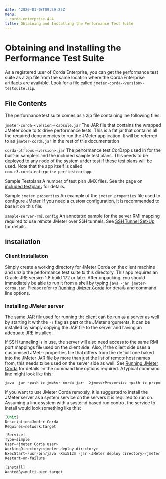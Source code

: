 ```yaml
---
date: '2020-01-08T09:59:25Z'
menu:
- corda-enterprise-4-4
title: Obtaining and Installing the Performance Test Suite
---
```



# Obtaining and Installing the Performance Test Suite

As a registered user of Corda Enterprise, you can get the performance test suite as a zip file from the same location where the Corda
            Enterprise artifacts are available. Look for a file called `jmeter-corda-<version>-testsuite.zip`.


## File Contents

The performance test suite comes as a zip file containing the following files:



`jmeter-corda-<version>-capsule.jar`
The JAR file that contains the wrapped JMeter code to to drive performance tests. This is a fat jar that contains all the required
                            dependencies to run the JMeter application. It will be referred to as `jmeter-corda.jar` in the rest of this documentation


`corda-ptflows-<version>.jar`
The performance test CorDapp used in for the built-in samplers and the included sample test plans. This needs to
                            be deployed to any node of the system under test if these test plans will be used. Note that the app itself is called
                            `com.r3.corda.enterprise.perftestcordapp`.


Sample Testplans
A number of test plan JMX files. See the page on [included testplans](jmeter-testplans.md#included-testplans) for details.


Sample `jmeter.properties`
An example of the `jmeter.properties` file used to configure JMeter. If you need a custom configuration, it is
                            recommended to base it on this file.


`sample-server-rmi.config`
An annotated sample for the server RMI mapping required to use remote JMeter over SSH tunnels. See [SSH Tunnel Set-Up](running-jmeter-corda.md#ssh-tunnel) for
                            details.


## Installation


### Client Installation

Simply create a working directory for JMeter Corda on the client machine and unzip the performance test suite to this
                    directory. This app requires an Oracle JRE version 1.8 build 172 or later. After unpacking,
                    you should immediately be able to run it from a shell by typing `java -jar jmeter-corda.jar`. Please refer to
                    [Running JMeter Corda](running-jmeter-corda.md) for details and command line options.


### Installing JMeter server

The same JAR file used for running the client can be run as a server as well by starting it with the `-s` flag as part
                    of the JMeter arguments. It can be installed by simply copying the JAR file to the server and having an adequate JRE
                    installed.

If SSH tunneling is in use, the server will also need access to the same RMI port mappings file used on the client side.
                    Also, if the client side uses a customised JMeter properties file that differs from the default one baked into the JMeter
                    JAR file by more than just the
                    list of remote host names from, this needs to be used on the server side as well. See [Running JMeter Corda](running-jmeter-corda.md)
                    for details on the command line options required. A typical command line might look like this:

```kotlin
java -jar <path to jmeter-corda jar> -XjmeterProperties <path to properties file> -XserverRmiMappings <path to RMI mappings file> -- -s
```
If you want to use JMeter Corda remotely, it is suggested to install the JMeter server as a system service on the servers
                    it is required to run on. Assuming a linux system with a systemd based run control, the service to install would look
                    something like this:

```kotlin
[Unit]
Description=Jmeter Corda
Requires=network.target

[Service]
Type=simple
User=<jmeter Corda user>
WorkingDirectory=<jmeter deploy directory>
ExecStart=/usr/bin/java -Xmx512m -jar <JMeter deploy directory>/jmeter-corda.jar -XjmeterProperties <path to properties file> -XserverRmiMappings <path to RMI mappings file> -- -s
Restart=on-failure

[Install]
WantedBy=multi-user.target
```

